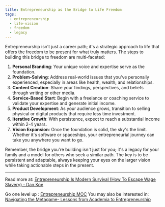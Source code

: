 ```yaml
---
title: Entrepreneurship as the Bridge to Life Freedom
tags:
  - entrepreneurship
  - life-vision
  - freedom
  - legacy
---
```


Entrepreneurship isn't just a career path; it's a strategic approach to life that offers the freedom to be present for what truly matters. The steps to building this bridge to freedom are multi-faceted:

1. **Personal Branding**: Your unique voice and expertise serve as the foundation.
2. **Problem-Solving**: Address real-world issues that you've personally experienced, especially in areas like health, wealth, and relationships.
3. **Content Creation**: Share your findings, perspectives, and beliefs through writing or other media.
4. **Service-Based Start**: Begin with a freelance or coaching service to validate your expertise and generate initial income.
5. **Product Development**: As your audience grows, transition to selling physical or digital products that require less time investment.
6. **Iterative Growth**: With persistence, expect to reach a substantial income within 2-4 years.
7. **Vision Expansion**: Once the foundation is solid, the sky's the limit. Whether it's software or spaceships, your entrepreneurial journey can take you anywhere you want to go.

Remember, the bridge you're building isn't just for you; it's a legacy for your family and a model for others who seek a similar path. The key is to be persistent and adaptable, always keeping your eyes on the larger vision while taking actionable steps in the present.

----

Read more at: [Entrepreneurship Is Modern Survival (How To Escape Wage Slavery) - Dan Koe](https://thedankoe.com/letters/entrepreneurship-is-modern-survival-how-to-escape-wage-slavery/)

Go one level up : [Entrepreneurship MOC](Maps/Entrepreneurship%20MOC.md)
You may also be interested in: [Navigating the Metagame- Lessons from Academia to Entrepreneurship](Notes/Navigating%20the%20Metagame-%20Lessons%20from%20Academia%20to%20Entrepreneurship.md)